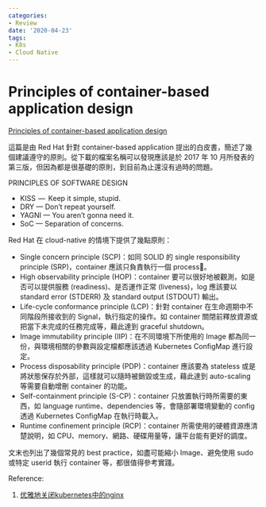 ```yaml
---
categories:
- Review
date: '2020-04-23'
tags:
- K8s
- Cloud Native
---
```


# Principles of container-based application design

[Principles of container-based application design](https://www.redhat.com/en/resources/cloud-native-container-design-whitepaper)

這篇是由 Red Hat 針對 container-based application 提出的白皮書，簡述了幾個建議遵守的原則。從下載的檔案名稱可以發現應該是於 2017 年 10 月所發表的第三版，但因為都是很基礎的原則，到目前為止還沒有過時的問題。

PRINCIPLES OF SOFTWARE DESIGN

* KISS  —   Keep it simple, stupid.
* DRY — Don’t repeat yourself.
* YAGNI — You aren’t gonna need it.
* SoC — Separation of concerns.

Red Hat 在 cloud-native 的情境下提供了幾點原則：

* Single concern principle (SCP)：如同 SOLID 的 single responsibility principle (SRP)，container 應該只負責執行一個 process。
* High observability principle (HOP)：container 要可以很好地被觀測，如是否可以提供服務 (readiness)、是否運作正常 (liveness)，log 應該要以 standard error (STDERR) 及 standard output (STDOUT) 輸出。
* Life-cycle conformance principle (LCP)：針對 container 在生命週期中不同階段所接收到的 Signal，執行指定的操作。如 container 關閉前釋放資源或把當下未完成的任務完成等，藉此達到 graceful shutdown。
* Image immutability principle (IIP)：在不同環境下所使用的 Image 都為同一份，與環境相關的參數與設定檔都應該透過 Kubernetes ConfigMap 進行設定。
* Process disposability principle (PDP)：container 應該要為 stateless 或是將狀態保存於外部，這樣就可以隨時被銷毀或生成，藉此達到 auto-scaling 等需要自動增刪 container 的功能。
* Self-containment principle (S-CP)：container 只放置執行時所需要的東西，如 language runtime、dependencies 等，會隨部署環境變動的 config 透過 Kubernetes ConfigMap 在執行時載入。
* Runtime confinement principle (RCP)：container 所需使用的硬體資源應清楚說明，如 CPU、memory、網路、硬碟用量等，讓平台能有更好的調度。

文末也列出了幾個常見的 best practice，如盡可能縮小 Image、避免使用 sudo 或特定 userid 執行 container 等，都很值得參考實踐。

Reference:

1. [优雅地关闭kubernetes中的nginx](https://segmentfault.com/a/1190000008233992)
